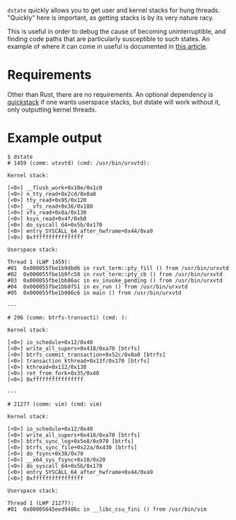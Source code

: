 `dstate` quickly allows you to get user and kernel stacks for hung threads.
"Quickly" here is important, as getting stacks is by its very nature racy.

This is useful in order to debug the cause of becoming uninterruptible, and
finding code paths that are particularly susceptible to such states. An example
of where it can come in useful is documented in [this
article](https://chrisdown.name/2018/04/17/kernel-adventures-the-curious-case-of-squashfs-stalls.html).

# Requirements

Other than Rust, there are no requirements. An optional dependency is
[quickstack](https://github.com/yoshinorim/quickstack) if one wants userspace
stacks, but dstate will work without it, only outputting kernel threads.

# Example output

    $ dstate
    # 1459 (comm: utxvtd) (cmd: /usr/bin/urxvtd):

    Kernel stack:

    [<0>] __flush_work+0x10e/0x1c0
    [<0>] n_tty_read+0x2cd/0x8a0
    [<0>] tty_read+0x95/0x120
    [<0>] __vfs_read+0x36/0x180
    [<0>] vfs_read+0x8a/0x130
    [<0>] ksys_read+0x4f/0xb0
    [<0>] do_syscall_64+0x5b/0x170
    [<0>] entry_SYSCALL_64_after_hwframe+0x44/0xa9
    [<0>] 0xffffffffffffffff

    Userspace stack:

    Thread 1 (LWP 1459):
    #01  0x000055fbe1b9dbd6 in rxvt_term::pty_fill () from /usr/bin/urxvtd
    #02  0x000055fbe1b9fc58 in rxvt_term::pty_cb () from /usr/bin/urxvtd
    #03  0x000055fbe1bb86ac in ev_invoke_pending () from /usr/bin/urxvtd
    #04  0x000055fbe1bb8f51 in ev_run () from /usr/bin/urxvtd
    #05  0x000055fbe1b986c6 in main () from /usr/bin/urxvtd

    ---

    # 296 (comm: btrfs-transacti) (cmd: ):

    Kernel stack:

    [<0>] io_schedule+0x12/0x40
    [<0>] write_all_supers+0x418/0xa70 [btrfs]
    [<0>] btrfs_commit_transaction+0x52c/0x8a0 [btrfs]
    [<0>] transaction_kthread+0x13f/0x170 [btrfs]
    [<0>] kthread+0x112/0x130
    [<0>] ret_from_fork+0x35/0x40
    [<0>] 0xffffffffffffffff

    ---

    # 21277 (comm: vim) (cmd: vim)

    Kernel stack:

    [<0>] io_schedule+0x12/0x40
    [<0>] write_all_supers+0x418/0xa70 [btrfs]
    [<0>] btrfs_sync_log+0x5e8/0x970 [btrfs]
    [<0>] btrfs_sync_file+0x22a/0x430 [btrfs]
    [<0>] do_fsync+0x38/0x70
    [<0>] __x64_sys_fsync+0x10/0x20
    [<0>] do_syscall_64+0x5b/0x170
    [<0>] entry_SYSCALL_64_after_hwframe+0x44/0xa9
    [<0>] 0xffffffffffffffff

    Userspace stack:

    Thread 1 (LWP 21277):
    #01  0x00005645eed9486c in __libc_csu_fini () from /usr/bin/vim

